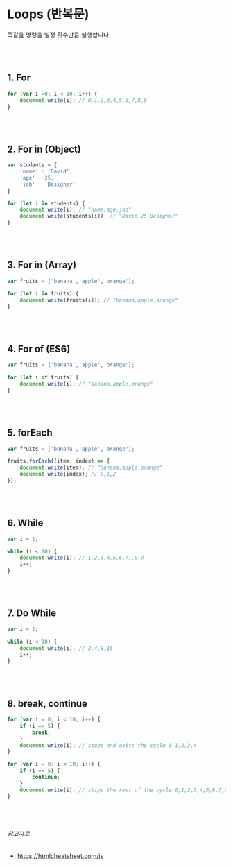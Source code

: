 # Loops  (반복문)

똑같을 명령을 일정 횟수만큼 실행합니다.

<br>
<br>

## 1. For

```javascript
for (var i =0; i < 10; i++) {
    document.write(i); // 0,1,2,3,4,5,6,7,8,9
}
````

<br>
<br>


## 2. For in  (Object)

```javascript
var students = {
    'name' : 'David',
    'age' : 25,
    'job' : 'Designer'
}

for (let i in students) {
    document.write(i); // "name,age,job"
    document.write(students[i]); // "David,25,Designer"    
}
```

<br>
<br>

## 3. For in (Array)

```javascript
var fruits = ['banana','apple','orange'];

for (let i in fruits) {
    document.write(fruits[i]); // "banana,apple,orange"
}
```

<br>
<br>

## 4. For of (ES6)

```javascript
var fruits = ['banana','apple','orange'];

for (let i of fruits) {
    document.write(i); // "banana,apple,orange"
}
```

<br>
<br>

## 5. forEach

```javascript
var fruits = ['banana','apple','orange'];

fruits.forEach((item, index) => {
    document.write(item); // "banana,apple,orange"
    document.write(index); // 0,1,2
});
```

<br>
<br>

## 6. While

```javascript
var i = 1;

while (i < 10) {
    document.write(i); // 1,2,3,4,5,6,7,,8,9
    i++;
}
```

<br>
<br>

## 7. Do While

```javascript
var i = 1;

while (i < 10) {
    document.write(i); // 2,4,8,16
    i++;
}
```

<br>
<br>

## 8. break, continue

```javascript
for (var i = 0; i < 10; i++) {
    if (i == 5) {
        break;
    }
    document.write(i); // stops and exits the cycle 0,1,2,3,4
}
```

```javascript
for (var i = 0; i < 10; i++) {
    if (i == 5) {
        continue;
    }
    document.write(i); // skips the rest of the cycle 0,1,2,3,4,5,6,7,8,9
}
```

<br>
<br>

###### 참고자료

* <a href="https://htmlcheatsheet.com/js/" target="_blank"> https://htmlcheatsheet.com/js </a>